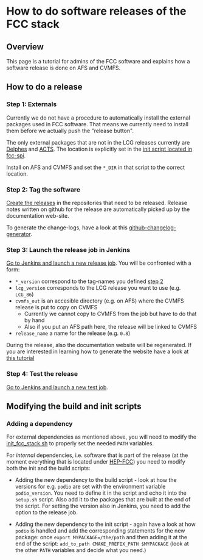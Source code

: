 # How to do software releases of the FCC stack

## Overview

This page is a tutorial for admins of the FCC software and explains how a software release is done on AFS and CVMFS.

## How to do a release

### Step 1: Externals

Currently we do not have a procedure to automatically install the external packages used in FCC software. That means we
currently need to install them before we actually push the "release button".

The only external packages that are not in the LCG releases currently are [Delphes](https://github.com/delphes/delphes)
and [ACTS](http://acts.web.cern.ch/). The location is explicitly set in the
[init script located in fcc-spi](https://github.com/HEP-FCC/fcc-spi/blob/master/init_fcc_stack.sh).

Install on AFS and CVMFS and set the `*_DIR` in that script to the correct location.

### Step 2: Tag the software

[Create the releases](https://help.github.com/articles/creating-releases/) in the repositories that need to be released.
Release notes written on github for the release are automatically picked up by the documentation web-site.

To generate the change-logs, have a look at this [github-changelog-generator](https://github.com/skywinder/github-changelog-generator).

### Step 3: Launch the release job in Jenkins

[Go to Jenkins and launch a new release job](https://phsft-jenkins.cern.ch/view/FCC/job/FCC-release/build?delay=0sec).
You will be confronted with a form:

- `*_version` correspond to the tag-names you defined [step 2](#step-2-tag-the-software)
- `lcg_version` corresponds to the LCG release you want to use (e.g. `LCG_86`)
- `cvmfs_out` is an accesible directory (e.g. on AFS) where the CVMFS release is put to copy on CVMFS
    - Currently we cannot copy to CVMFS from the job but have to do that by hand
    - Also if you put an AFS path here, the release will be linked to CVMFS
- `release_name` a name for the release (e.g. `0.8`)

During the release, also the documentation website will be regenerated. If you are interested in learning how to
generate the website have a look at [this tutorial](FccDocPage.md)

### Step 4: Test the release

[Go to Jenkins and launch a new test job](https://phsft-jenkins.cern.ch/view/FCC/job/FCCSW-integration/build?delay=0sec).

## Modifying the build and init scripts

### Adding a dependency

For external dependencies as mentioned above, you will need to modify the [init_fcc_stack.sh](https://github.com/HEP-FCC/fcc-spi/blob/master/init_fcc_stack.sh)
to properly set the needed `PATH` variables.

For *internal* dependencies, i.e. software that is part of the release (at the moment everything that is located under
[HEP-FCC](https://github.com/HEP-FCC)) you need to modify both the init and the build scripts:

- Adding the new dependency to the build script - look at how the versions for e.g. `podio` are set with the environment
  variable `podio_version`. You need to define it in the script and echo it into the `setup.sh` script. Also add it to the
  packages that are built at the end of the script. For setting the version also in Jenkins, you need to add the option to the release job.

- Adding the new dependency to the init script - again have a look at how `podio` is handled and add the corresponding
  statements for the new package: once `export MYPACKAGE=/the/path` and then adding it at the end of the script:
  `add_to_path CMAKE_PREFIX_PATH $MYPACKAGE` (look at the other `PATH` variables and decide what you need.)
